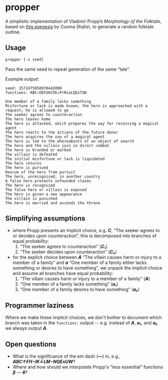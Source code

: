 # propper

A simplistic implementation of Vladimir Propp’s _Morphology of the Folktale_,
based on [this exegesis](http://bactra.org/reviews/propp-morphology.html) by
Cosma Shalizi, to generate a random folktale outline.

## Usage

```sh
propper [-s seed]
```

Pass the same seed to repeat generation of the same “tale”.

Example output:

```
seed: 1572475950978442000
functions: ABC↑DEFGHJIK↓PrRsoLQExTUW
```

```
One member of a family lacks something
Misfortune or lack is made known; the hero is approached with a request; he is allowed to go
The seeker agrees to counteraction
The hero leaves home
The hero is attacked, which prepares the way for receiving a magical agent
The hero reacts to the actions of the future donor
The hero acquires the use of a magical agent
The hero is led to the whereabouts of an object of search
The hero and the villain join in direct combat
The hero is branded or marked
The villain is defeated
The initial misfortune or lack is liquidated
The hero returns
The hero is pursued
Rescue of the hero from pursuit
The hero, unrecognized, in another country
A false hero presents unfounded claims
The hero is recognized
The false hero or villain is exposed
The hero is given a new appearance
The villain is punished
The hero is married and ascends the throne
```

## Simplifying assumptions

- where Propp presents an implicit choice, e.g. **_C_**, “The seeker agrees to or decides upon counteraction”,
  this is decomposed into branches of equal probability:
  1. “The seeker agrees to counteraction” (**_C₁_**)
  2. “The seeker decides upon counteraction” (**_C₂_**)
- for the explicit choice between **_A_** “The villain causes harm or injury to a member of a family”
  and **_a_** “One member of a family either lacks something or desires to have something”, we unpack
  the implicit choice and assume all branches have equal probability:
  1. “The villain causes harm or injury to a member of a family” (**_A_**)
  2. “One member of a family lacks something” (**_a₁_**)
  3. “One member of a family desires to have something” (**_a₂_**)

## Programmer laziness

Where we make these implicit choices, we don't bother to document which branch was taken
in the `functions:` output -- e.g. instead of **_A_**, **_a₁_**, and **_a₂_** we always output **_A_**.

## Open questions

- What is the significance of the em dash (**—**) in, e.g., **_ABC↑FH−IK↓LM−NQExUW_**?
- Where and how should we interpolate Propp's "less essential" functions **_β_** — **_θ_**?